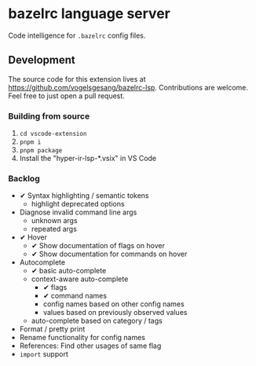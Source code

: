 # bazelrc language server

Code intelligence for `.bazelrc` config files.

## Development

The source code for this extension lives at https://github.com/vogelsgesang/bazelrc-lsp.
Contributions are welcome. Feel free to just open a pull request.

### Building from source

1. `cd vscode-extension`
2. `pnpm i`
3. `pnpm package`
4. Install the "hyper-ir-lsp-*.vsix" in VS Code

### Backlog

* ✔ Syntax highlighting / semantic tokens
  * highlight deprecated options
* Diagnose invalid command line args
  * unknown args
  * repeated args
* ✔ Hover
  * ✔ Show documentation of flags on hover
  * ✔ Show documentation for commands on hover
* Autocomplete
  * ✔ basic auto-complete
  * context-aware auto-complete
    * ✔ flags
    * ✔ command names
    * config names based on other config names
    * values based on previously observed values
  * auto-complete based on category / tags
* Format / pretty print
* Rename functionality for config names
* References: Find other usages of same flag
* `import` support
